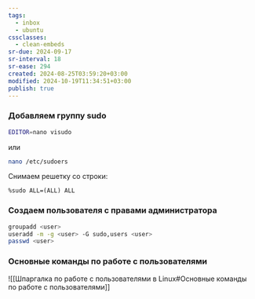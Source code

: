 ```yaml
---
tags:
  - inbox
  - ubuntu
cssclasses:
  - clean-embeds
sr-due: 2024-09-17
sr-interval: 18
sr-ease: 294
created: 2024-08-25T03:59:20+03:00
modified: 2024-10-19T11:34:51+03:00
publish: true
---
```

### Добавляем группу sudo

```sh
EDITOR=nano visudo
```

или

```sh
nano /etc/sudoers
```

Снимаем решетку со строки:

```
%sudo ALL=(ALL) ALL
```

### Создаем пользователя с правами администратора

```sh
groupadd <user>
useradd -m -g <user> -G sudo,users <user>
passwd <user>
```

### Основные команды по работе с пользователями

![[Шпаргалка по работе с пользователями в Linux#Основные команды по работе с пользователями]]
